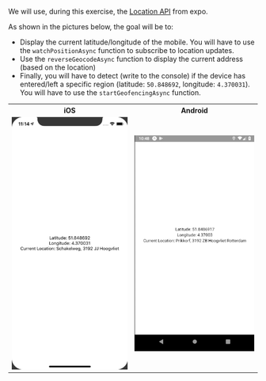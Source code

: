 We will use, during this exercise, the [Location API](https://docs.expo.io/versions/v34.0.0/sdk/location) from expo.

As shown in the pictures below, the goal will be to:

- Display the current latitude/longitude of the mobile. You will have to use the `watchPositionAsync` function to subscribe to location updates.
- Use the `reverseGeocodeAsync` function to display the current address (based on the location)
- Finally, you will have to detect (write to the console) if the device has entered/left a specific region (latitude: `50.848692`, longitude: `4.370031`). You will have to use the `startGeofencingAsync` function.

<table style="width:100%;display:table">
  <tr>
    <th>iOS</th>
    <th>Android</th>
  </tr>
  <tr>
    <td><img src="ios.gif" width="300"/></td>
    <td><img src="android.gif" width="300"/></td>
  </tr>
</table>
